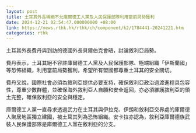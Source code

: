 ```yaml
---
layout: post
title: 土耳其外長稱絕不允庫爾德工人黨及人民保護部隊利用當前局勢獲利
date: 2024-12-21 02:54:47.000000000 +08:00
link: https://news.rthk.hk/rthk/ch/component/k2/1784441-20241221.htm
categories: rthk
---
```


土耳其外長費丹與到訪的德國外長貝爾伯克會晤，討論敘利亞局勢。

費丹表示，土耳其絕不容許庫爾德工人黨及人民保護部隊、極端組織「伊斯蘭國」等恐怖組織，利用當前局勢獲利，希望所有盟國都尊重土耳其的安全關切。

費丹又說，國際社會必須為敘利亞提供必要支持，確保敘利亞政治過渡進程具包容性，尊重少數群體，並確保海外敘利亞人自願和安全返回，亦必須維護敘利亞的領土完整，確保敘利亞的安全與穩定。

庫爾德工人黨一直尋求透過武力在土耳其與伊拉克、伊朗和敘利亞交界處的庫爾德人聚居地區獨立建國，被土耳其列為恐怖組織。安卡拉亦認為，敘利亞庫爾德族武裝人民保護部隊是庫爾德工人黨在敘利亞的分支。
